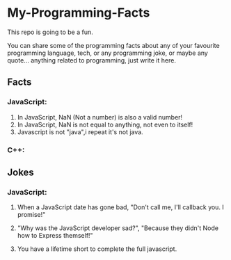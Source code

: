 # My-Programming-Facts

This repo is going to be a fun.

You can share some of the programming facts about any of your favourite programming language, tech, or any programming joke, or maybe any quote... anything related to programming, just write it here.

## Facts

### JavaScript: 
  1. In JavaScript, NaN (Not a number) is also a valid number!
  2. In JavaScript, NaN is not equal to anything, not even to itself!
  3. Javascript is not "java",i repeat it's not java.
  
### C++:
  
  
## Jokes

### JavaScript:
  1. When a JavaScript date has gone bad, "Don't call me, I'll callback you. I promise!"

  2. "Why was the JavaScript developer sad?",
              "Because they didn't Node how to Express themself!"
              
  3. You have a lifetime short to complete the full javascript.
